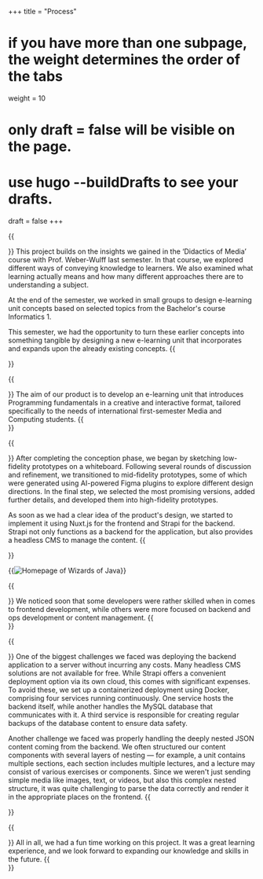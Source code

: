 +++
title = "Process"
# if you have more than one subpage, the weight determines the order of the tabs
weight = 10
# only draft = false will be visible on the page. 
# use hugo --buildDrafts to see your drafts.
draft = false
+++

{{<section title="Background & Starting Point">}}
This project builds on the insights we gained in the ‘Didactics of Media’ course with Prof. Weber-Wulff last semester. In that course, we explored different ways of conveying knowledge to learners. We also examined what learning actually means and how many different approaches there are to understanding a subject.

At the end of the semester, we worked in small groups to design e-learning unit concepts based on selected topics from the Bachelor's course Informatics 1.

This semester, we had the opportunity to turn these earlier concepts into something tangible by designing a new e-learning unit that incorporates and expands upon the already existing concepts.
{{</section>}}

{{<section title="Product Goal">}}
The aim of our product is to develop an e-learning unit that introduces Programming fundamentals in a creative and interactive format, tailored specifically to the needs of international first-semester Media and Computing students.
{{</section>}}

{{<section title="Prototyping & Implementation">}}
After completing the conception phase, we began by sketching low-fidelity prototypes on a whiteboard. Following several rounds of discussion and refinement, we transitioned to mid-fidelity prototypes, some of which were generated using AI-powered Figma plugins to explore different design directions. In the final step, we selected the most promising versions, added further details, and developed them into high-fidelity prototypes.

As soon as we had a clear idea of the product's design, we started to implement it using Nuxt.js for the frontend and Strapi for the backend. Strapi not only functions as a backend for the application, but also provides a headless CMS to manage the content.
{{</section>}}

{{<image src="screenshots/figma-screenshot.png" alt="Homepage of Wizards of Java">}}

{{<section title="Team Roles & Workflow">}}
We noticed soon that some developers were rather skilled when in comes to frontend development, while others were more focused on backend and ops development or content management.
{{</section>}}

{{<section title="Challenges">}}
One of the biggest challenges we faced was deploying the backend application to a server without incurring any costs. Many headless CMS solutions are not available for free. While Strapi offers a convenient deployment option via its own cloud, this comes with significant expenses. To avoid these, we set up a containerized deployment using Docker, comprising four services running continuously. One service hosts the backend itself, while another handles the MySQL database that communicates with it. A third service is responsible for creating regular backups of the database content to ensure data safety.

Another challenge we faced was properly handling the deeply nested JSON content coming from the backend. We often structured our content components with several layers of nesting — for example, a unit contains multiple sections, each section includes multiple lectures, and a lecture may consist of various exercises or components. Since we weren't just sending simple media like images, text, or videos, but also this complex nested structure, it was quite challenging to parse the data correctly and render it in the appropriate places on the frontend.
{{</section>}}

{{<section title="Reflection">}}
All in all, we had a fun time working on this project. It was a great learning experience, and we look forward to expanding our knowledge and skills in the future.
{{</section>}}